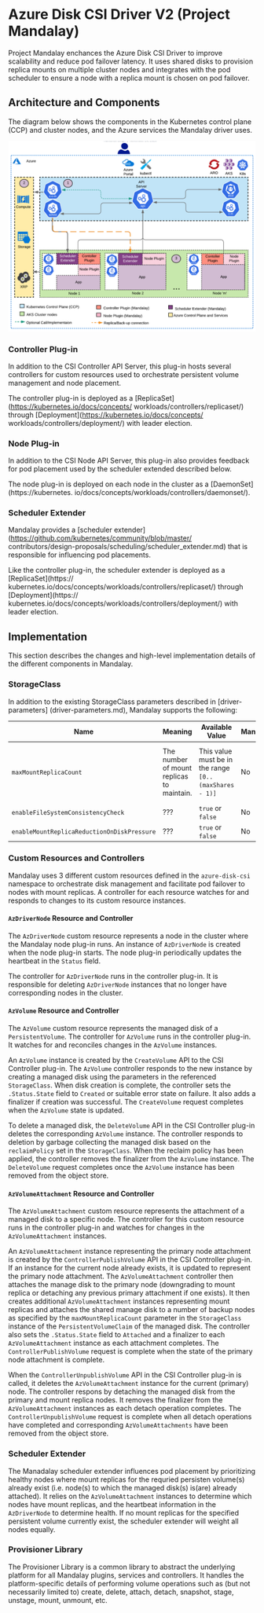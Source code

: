 # Azure Disk CSI Driver V2 (Project Mandalay)

Project Mandalay enchances the Azure Disk CSI Driver to improve scalability and reduce pod 
failover latency. It uses shared disks to provision replica mounts on multiple cluster nodes 
and integrates with the pod scheduler to ensure a node with a replica mount is chosen on pod 
failover.

## Architecture and Components

The diagram below shows the components in the Kubernetes control plane (CCP) and cluster 
nodes, and the Azure services the Mandalay driver uses.

![Mandalay Architecture](images/mandalay_arch.png)

### Controller Plug-in

In addition to the CSI Controller API Server, this plug-in hosts several controllers for 
custom resources used to orchestrate persistent volume management and node placement.

The controller plug-in is deployed as a [ReplicaSet](https://kubernetes.io/docs/concepts/
workloads/controllers/replicaset/) through [Deployment](https://kubernetes.io/docs/concepts/
workloads/controllers/deployment/) with leader election.

### Node Plug-in

In addition to the CSI Node API Server, this plug-in also provides feedback for pod placement 
used by the scheduler extended described below.

The node plug-in is deployed on each node in the cluster as a [DaemonSet](https://kubernetes.
io/docs/concepts/workloads/controllers/daemonset/).

### Scheduler Extender

Mandalay provides a [scheduler extender](https://github.com/kubernetes/community/blob/master/
contributors/design-proposals/scheduling/scheduler_extender.md) that is responsible for 
influencing pod placements.

Like the controller plug-in, the scheduler extender is deployed as a [ReplicaSet](https://
kubernetes.io/docs/concepts/workloads/controllers/replicaset/) through [Deployment](https://
kubernetes.io/docs/concepts/workloads/controllers/deployment/) with leader election.

## Implementation

This section describes the changes and high-level implementation details of the different 
components in Mandalay.

### StorageClass

In addition to the existing StorageClass parameters described in [driver-parameters]
(driver-parameters.md), Mandalay supports the following:

| Name                                        | Meaning                                   | Available Value                                        | Mandatory | Default value                                                                                     |
| ------------------------------------------- | ----------------------------------------- | ------------------------------------------------------ | --------- | ------------------------------------------------------------------------------------------------- |
| `maxMountReplicaCount`                      | The number of mount replicas to maintain. | This value must be in the range `[0..(maxShares - 1)]` | No        | If `accessMode` is `ReadWriteMany`, the default is `0`. Otherwise, the default is `maxShares - 1` |
| `enableFileSystemConsistencyCheck`          | ???                                       | `true` or `false`                                      | No        | `false`                                                                                           |
| `enableMountReplicaReductionOnDiskPressure` | ???                                       | `true` or `false`                                      | No        | `false`                                                                                           |

### Custom Resources and Controllers

Mandalay uses 3 different custom resources defined in the `azure-disk-csi` namespace to 
orchestrate disk management and facilitate pod failover to nodes with mount replicas. A 
controller for each resource watches for and responds to changes to its custom resource 
instances.

#### `AzDriverNode` Resource and Controller

The `AzDriverNode` custom resource represents a node in the cluster where the Mandalay node 
plug-in runs. An instance of `AzDriverNode` is created when the node plug-in starts. The node 
plug-in periodically updates the heartbeat in the `Status` field.

The controller for `AzDriverNode` runs in the controller plug-in. It is responsible for 
deleting `AzDriverNode` instances that no longer have corresponding nodes in the cluster.

#### `AzVolume` Resource and Controller

The `AzVolume` custom resource represents the managed disk of a `PersistentVolume`. The 
controller for `AzVolume` runs in the controller plug-in. It watches for and reconciles 
changes in the `AzVolume` instances.

An `AzVolume` instance is created by the `CreateVolume` API to the CSI Controller plug-in. The 
`AzVolume` controller responds to the new instance by creating a managed disk using the 
parameters in the referenced `StorageClass`. When disk creation is complete, the controller 
sets the `.Status.State` field to `Created` or suitable error state on failure. It also adds a 
finalizer if creation was successful. The `CreateVolume` request completes when the `AzVolume` 
state is updated.

To delete a managed disk, the `DeleteVolume` API in the CSI Controller plug-in deletes the 
corresponding `AzVolume` instance. The controller responds to deletion by garbage collecting 
the managed disk based on the `reclaimPolicy` set in the `StorageClass`. When the reclaim 
policy has been applied, the controller removes the finalizer from the `AzVolume` instance. 
The `DeleteVolume` request completes once the `AzVolume` instance has been removed from the 
object store.

#### `AzVolumeAttachment` Resource and Controller

The `AzVolumeAttachment` custom resource represents the attachment of a managed disk to a 
specific node. The controller for this custom resource runs in the controller plug-in and 
watches for changes in the `AzVolumeAttachment` instances.

An `AzVolumeAttachment` instance representing the primary node attachment is created by the 
`ControllerPublishVolume` API in the CSI Controller plug-in. If an instance for the current 
node already exists, it is updated to represent the primary node attachment. The 
`AzVolumeAttachment` controller then attaches the manage disk to the primary node (downgrading 
to mount replica or detaching any previous primary attachment if one exists). It then creates 
additional `AzVolumeAttachment` instances representing mount replicas and attaches the shared 
manage disk to a number of backup nodes as specified by the `maxMountReplicaCount` parameter 
in the `StorageClass` instance of the `PersistentVolumeClaim` of the managed disk. The 
controller also sets the `.Status.State` field to `Attached` and a finalizer to each 
`AzVolumeAttachment` instance as each attachment completes. The `ControllerPublishVolume` 
request is complete when the state of the primary node attachment is complete.

When the `ControllerUnpublishVolume` API in the CSI Controller plug-in is called, it deletes 
the `AzVolumeAttachment` instance for the current (primary) node. The controller respons by 
detaching the managed disk from the primary and mount replica nodes. It removes the finalizer 
from the `AzVolumeAttachment` instances as each detach operation completes. The 
`ControllerUnpublishVolume` request is complete when all detach operations have completed and 
corresponding `AzVolumeAttachments` have been removed from the object store.

### Scheduler Extender

The Manadalay scheduler extender influences pod placement by prioritizing healthy nodes where 
mount replicas for the requried persisten volume(s) already exist (i.e. node(s) to which the 
managed disk(s) is(are) already attached). It relies on the `AzVolumeAttachment` instances to 
determine which nodes have mount replicas, and the heartbeat information in the `AzDriverNode` 
to determine health. If no mount replicas for the specified persistent volume currently exist, 
the scheduler extender will weight all nodes equally.

### Provisioner Library

The Provisioner Library is a common library to abstract the underlying platform for all 
Mandalay plugins, services and controllers. It handles the platform-specific details of 
performing volume operations such as (but not necessarily limited to) create, delete, attach, 
detach, snapshot, stage, unstage, mount, unmount, etc.
